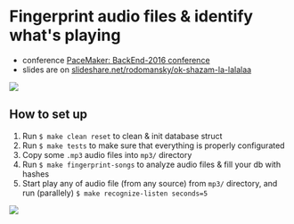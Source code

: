 # Fingerprint audio files & identify what's playing

- conference [PaceMaker: BackEnd-2016 conference](http://www.pacemaker.in.ua/BackEnd-2016/about)
- slides are on [slideshare.net/rodomansky/ok-shazam-la-lalalaa](http://www.slideshare.net/rodomansky/ok-shazam-la-lalalaa)

![](http://new.tinygrab.com/7020c0e8b010392da4053fa90ab8e0c8419bded864.png)

## How to set up 

1. Run `$ make clean reset` to clean & init database struct
1. Run `$ make tests` to make sure that everything is properly configurated
1. Copy some `.mp3` audio files into `mp3/` directory
1. Run `$ make fingerprint-songs` to analyze audio files & fill your db with hashes
1. Start play any of audio file (from any source) from `mp3/` directory, and run (parallely) `$ make recognize-listen seconds=5`

![](http://new.tinygrab.com/7020c0e8b0393eec4a18c62170458c029577d378c2.png)
